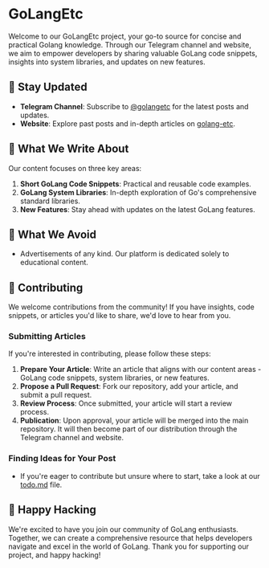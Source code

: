 # GoLangEtc

Welcome to our GoLangEtc project, your go-to source for concise and practical
Golang knowledge. Through our Telegram channel and website, we aim to empower
developers by sharing valuable GoLang code snippets, insights into system
libraries, and updates on new features.

## 📢 Stay Updated

- **Telegram Channel**: Subscribe to [@golangetc](https://t.me/golangetc) for the
  latest posts and updates.
- **Website**: Explore past posts and in-depth articles on
  [golang-etc](http://golang-etc.madpixels.io).

## 📘 What We Write About

Our content focuses on three key areas:

1. **Short GoLang Code Snippets**: Practical and reusable code examples.
2. **GoLang System Libraries**: In-depth exploration of Go's comprehensive
   standard libraries.
3. **New Features**: Stay ahead with updates on the latest GoLang features.

## 🚫 What We Avoid

- Advertisements of any kind. Our platform is dedicated solely to educational
  content.

## 🤝 Contributing

We welcome contributions from the community! If you have insights, code
snippets, or articles you'd like to share, we'd love to hear from you.

### Submitting Articles

If you're interested in contributing, please follow these steps:

1. **Prepare Your Article**: Write an article that aligns with our content
   areas - GoLang code snippets, system libraries, or new features.
2. **Propose a Pull Request**: Fork our repository, add your article,
   and submit a pull request.
3. **Review Process**: Once submitted, your article will start a review process.
4. **Publication**: Upon approval, your article will be merged into the main
   repository. It will then become part of our distribution through the Telegram
   channel and website.

### Finding Ideas for Your Post

- If you're eager to contribute but unsure where to start, take a look at our
  [todo.md](https://github.com/Mad-Pixels/golang-etc/blob/main/TODO.md) file.

## 💙 Happy Hacking

We're excited to have you join our community of GoLang enthusiasts. Together, we
can create a comprehensive resource that helps developers navigate and excel in
the world of GoLang. Thank you for supporting our project, and happy hacking!
